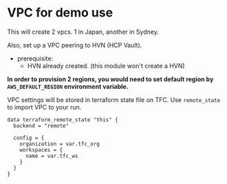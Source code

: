 # VPC for demo use

This will create 2 vpcs. 
1 in Japan, another in Sydney.

Also, set up a VPC peering to HVN (HCP Vault).
- prerequisite: 
	- HVN already created. (this module won't create a HVN)


**In order to provision 2 regions, you would need to set default region by `AWS_DEFAULT_REGION` environment variable.**


VPC settings will be stored in terraform state file on TFC.
Use `remote_state` to import VPC to your run.

```HCL
data terraform_remote_state "this" {
  backend = "remote"

  config = {
    organization = var.tfc_org
    workspaces = {
      name = var.tfc_ws
    }
  }
}
```
